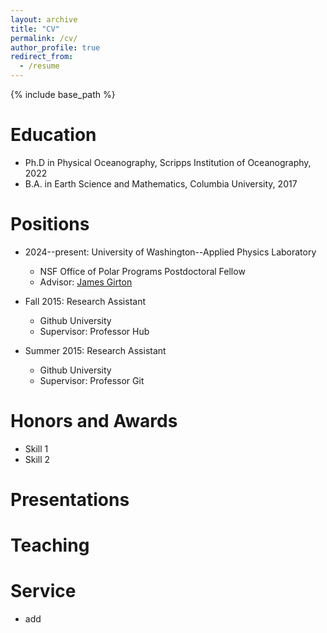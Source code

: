 ```yaml
---
layout: archive
title: "CV"
permalink: /cv/
author_profile: true
redirect_from:
  - /resume
---
```


{% include base_path %}

Education
======
* Ph.D in Physical Oceanography, Scripps Institution of Oceanography, 2022
* B.A. in Earth Science and Mathematics, Columbia University, 2017

Positions
======
* 2024--present: University of Washington--Applied Physics Laboratory
  * NSF Office of Polar Programs Postdoctoral Fellow
  * Advisor: [James Girton](https://www.apl.washington.edu/people/profile.php?last_name=Girton&first_name=James)

* Fall 2015: Research Assistant
  * Github University
  * Supervisor: Professor Hub

* Summer 2015: Research Assistant
  * Github University
  * Supervisor: Professor Git
  
Honors and Awards
======
* Skill 1
* Skill 2
  
Presentations
======
  
Teaching
======

Service
======
* add

